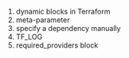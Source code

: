 1. dynamic blocks in Terraform
2. meta-parameter 
3. specify a dependency manually
4. TF_LOG
5. required_providers block
